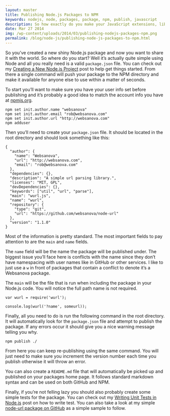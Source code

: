 ```yaml
---
layout: master
title: Publishing Node.js Packages to NPM
keywords: nodejs, node, packages, package, npm, publish, javascript
description: So how exactly do you make your JavaScript extensions, libraries and plugins work on Node.js. It's quite simple and we cover it in this article.
date: Mar 27 2014
img: /wp-content/uploads/2014/03/publishing-nodejs-packages-npm.png
permalink: /blog/node-js/publishing-node-js-packages-to-npm.html
---
```


So you’ve created a new shiny Node.js package and now you want to share it with the world. So where do you start? Well it’s actually quite simple using Node and all you really need is a valid `package.json` file. You can check out my [Creating a New Node.js Project](/blog/node-js/creating-a-new-node-js-project) post to help get things started. From there a single command will push your package to the NPM directory and make it available for anyone else to use within a matter of seconds.

To start you’ll want to make sure you have your user info set before publishing and it’s probably a good idea to match the account info you have at [npmjs.org](http://npmjs.org/).

~~~
npm set init.author.name "websanova"
npm set init.author.email "rob@websanova.com"
npm set init.author.url "http://websanova.com"
npm adduser
~~~

Then you’ll need to create your `package.json` file. It should be located in the root directory and should look something like this:

~~~
{
  "author": {
    "name": "Websanova",
    "url": "http://websanova.com",
    "email": "rob@websanova.com"
  },
  "dependencies": {},
  "description": "A simple url parsing library.",
  "licenses": "MIT, GPL",
  "devDependencies": {},
  "keywords": ["util", "url", "parse"],
  "main": "wurl.js",
  "name": "wurl",
  "repository": {
    "type": "git",
    "url": "https://github.com/websanova/node-url"
  },
  "version": "1.1.0"
}
~~~

Most of the information is pretty standard. The most important fields to pay attention to are the `main` and `name` fields.

The `name` field will be the name the package will be published under. The biggest issue you’ll face here is conflicts with the name since they don’t have namespacing with user names like in GitHub or other services. I like to just use a `w` in front of packages that contain a conflict to denote it’s a Websanova package.

The `main` will be the file that is run when including the package in your Node.js code. You will notice the full path name is not required.

~~~
var wurl = require('wurl');

console.log(wurl('?name', someurl));
~~~

Finally, all you need to do is run the following command in the root directory. It will automatically look for the `package.json` file and attempt to publish the package. If any errors occur it should give you a nice warning message telling you why.

~~~
npm publish ./
~~~

From here you can keep re-publishing using the same command. You will just need to make sure you increment the version number each time you publish otherwise it will throw an error.

You can also create a `README.md` file that will automatically be picked up and published on your packages home page. It follows standard markdown syntax and can be used on both GitHub and NPM.

Finally, if you’re not felling lazy you should also probably create some simple tests for the package. You can check out my [Writing Unit Tests in Node.js](/blog/node-js/writing-unit-tests-in-node-js) post on how to write test. You can also take a look at my simple [node-url package on GitHub](http://github.com/websanova/node-url) as a simple sample to follow.